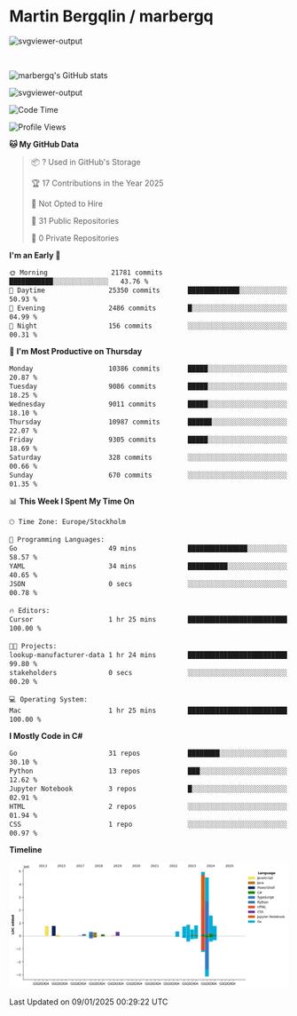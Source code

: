 # Martin Bergqlin / marbergq

![svgviewer-output](https://user-images.githubusercontent.com/2405410/206014777-22d41ecb-c24f-421d-b7d9-bba2cb5bb0de.svg)

<br>

<!--- [![Martin's Week](https://github-readme-stats.vercel.app/api/wakatime?username=marbergq&theme=dark)](https://github.com/anuraghazra/github-readme-stats) -->

![marbergq's GitHub stats](https://github-readme-stats.vercel.app/api?username=marbergq&count_private=true&show_icons=true)

![svgviewer-output](https://wakatime.com/badge/user/3f0a2069-6683-4e19-9a4a-7d21ea815067.svg)

<!--START_SECTION:waka-->
![Code Time](http://img.shields.io/badge/Code%20Time-4%2C686%20hrs%2059%20mins-blue)

![Profile Views](http://img.shields.io/badge/Profile%20Views-0-blue)

**🐱 My GitHub Data** 

> 📦 ? Used in GitHub's Storage 
 > 
> 🏆 17 Contributions in the Year 2025
 > 
> 🚫 Not Opted to Hire
 > 
> 📜 31 Public Repositories 
 > 
> 🔑 0 Private Repositories 
 > 
**I'm an Early 🐤** 

```text
🌞 Morning                21781 commits       ███████████░░░░░░░░░░░░░░   43.76 % 
🌆 Daytime                25350 commits       █████████████░░░░░░░░░░░░   50.93 % 
🌃 Evening                2486 commits        █░░░░░░░░░░░░░░░░░░░░░░░░   04.99 % 
🌙 Night                  156 commits         ░░░░░░░░░░░░░░░░░░░░░░░░░   00.31 % 
```
📅 **I'm Most Productive on Thursday** 

```text
Monday                   10386 commits       █████░░░░░░░░░░░░░░░░░░░░   20.87 % 
Tuesday                  9086 commits        █████░░░░░░░░░░░░░░░░░░░░   18.25 % 
Wednesday                9011 commits        █████░░░░░░░░░░░░░░░░░░░░   18.10 % 
Thursday                 10987 commits       ██████░░░░░░░░░░░░░░░░░░░   22.07 % 
Friday                   9305 commits        █████░░░░░░░░░░░░░░░░░░░░   18.69 % 
Saturday                 328 commits         ░░░░░░░░░░░░░░░░░░░░░░░░░   00.66 % 
Sunday                   670 commits         ░░░░░░░░░░░░░░░░░░░░░░░░░   01.35 % 
```


📊 **This Week I Spent My Time On** 

```text
🕑︎ Time Zone: Europe/Stockholm

💬 Programming Languages: 
Go                       49 mins             ███████████████░░░░░░░░░░   58.57 % 
YAML                     34 mins             ██████████░░░░░░░░░░░░░░░   40.65 % 
JSON                     0 secs              ░░░░░░░░░░░░░░░░░░░░░░░░░   00.78 % 

🔥 Editors: 
Cursor                   1 hr 25 mins        █████████████████████████   100.00 % 

🐱‍💻 Projects: 
lookup-manufacturer-data 1 hr 24 mins        █████████████████████████   99.80 % 
stakeholders             0 secs              ░░░░░░░░░░░░░░░░░░░░░░░░░   00.20 % 

💻 Operating System: 
Mac                      1 hr 25 mins        █████████████████████████   100.00 % 
```

**I Mostly Code in C#** 

```text
Go                       31 repos            ████████░░░░░░░░░░░░░░░░░   30.10 % 
Python                   13 repos            ███░░░░░░░░░░░░░░░░░░░░░░   12.62 % 
Jupyter Notebook         3 repos             █░░░░░░░░░░░░░░░░░░░░░░░░   02.91 % 
HTML                     2 repos             ░░░░░░░░░░░░░░░░░░░░░░░░░   01.94 % 
CSS                      1 repo              ░░░░░░░░░░░░░░░░░░░░░░░░░   00.97 % 
```



**Timeline**

![Lines of Code chart](https://raw.githubusercontent.com/marbergq/marbergq/main/assets/bar_graph.png)


 Last Updated on 09/01/2025 00:29:22 UTC
<!--END_SECTION:waka-->
